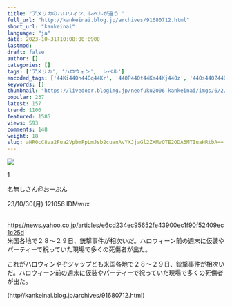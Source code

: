 ```yaml
---
title: "アメリカのハロウィン、レベルが違う "
full_url: "http://kankeinai.blog.jp/archives/91680712.html"
short_url: "kankeinai"
language: "ja"
date: 2023-10-31T10:08:00+0900
lastmod: 
draft: false
author: []
categories: []
tags: ['アメリカ', 'ハロウィン', 'レベル']
encoded_tags: ['44Ki44Oh44Oq44Kr', '44OP44Ot44Km44Kj44Oz', '44Os44OZ44Or']
keywords: []
thumbnail: "https://livedoor.blogimg.jp/neofuku2006-kankeinai/imgs/6/2/627ed8bd-s.jpg"
popular: 237
latest: 157
trend: 1100
featured: 1585
views: 593
comments: 148
weight: 18
slug: aHR0cC8va2Fua2VpbmFpLmJsb2cuanAvYXJjaGl2ZXMvOTE2ODA3MTIuaHRtbA==
---
```


![](https://livedoor.blogimg.jp/neofuku2006-kankeinai/imgs/6/2/627ed8bd-s.jpg)

<div><p class='t_h'>1 <p>名無しさん＠おーぷん</p> <p> 23/10/30(月) 121056 IDMwux</p></p><br><a href='https//news.yahoo.co.jp/articles/e6cd234ec95652fe43900ec1f90f52409ec1c25d' target='_blank'>https//news.yahoo.co.jp/articles/e6cd234ec95652fe43900ec1f90f52409ec1c25d</a><br>米国各地で２８～２９日、銃撃事件が相次いだ。ハロウィーン前の週末に仮装やパーティーで祝っていた現場で多くの死傷者が出た。 <p>これがハロウィンやぞジャップども米国各地で２８～２９日、銃撃事件が相次いだ。ハロウィーン前の週末に仮装やパーティーで祝っていた現場で多くの死傷者が出た。</p></div>

(http//kankeinai.blog.jp/archives/91680712.html)
